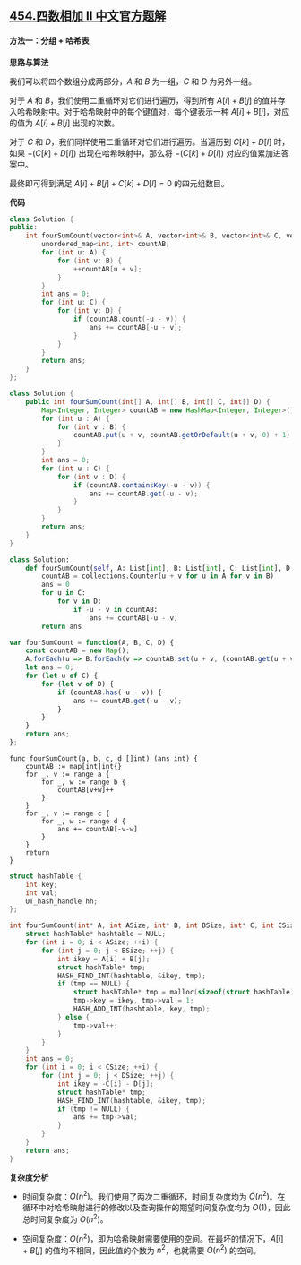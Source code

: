 ## [454.四数相加 II 中文官方题解](https://leetcode.cn/problems/4sum-ii/solutions/100000/si-shu-xiang-jia-ii-by-leetcode-solution)

#### 方法一：分组 + 哈希表

**思路与算法**

我们可以将四个数组分成两部分，$A$ 和 $B$ 为一组，$C$ 和 $D$ 为另外一组。

对于 $A$ 和 $B$，我们使用二重循环对它们进行遍历，得到所有 $A[i]+B[j]$ 的值并存入哈希映射中。对于哈希映射中的每个键值对，每个键表示一种 $A[i]+B[j]$，对应的值为 $A[i]+B[j]$ 出现的次数。

对于 $C$ 和 $D$，我们同样使用二重循环对它们进行遍历。当遍历到 $C[k]+D[l]$ 时，如果 $-(C[k]+D[l])$ 出现在哈希映射中，那么将 $-(C[k]+D[l])$ 对应的值累加进答案中。

最终即可得到满足 $A[i]+B[j]+C[k]+D[l]=0$ 的四元组数目。

**代码**

```C++ [sol1-C++]
class Solution {
public:
    int fourSumCount(vector<int>& A, vector<int>& B, vector<int>& C, vector<int>& D) {
        unordered_map<int, int> countAB;
        for (int u: A) {
            for (int v: B) {
                ++countAB[u + v];
            }
        }
        int ans = 0;
        for (int u: C) {
            for (int v: D) {
                if (countAB.count(-u - v)) {
                    ans += countAB[-u - v];
                }
            }
        }
        return ans;
    }
};
```

```Java [sol1-Java]
class Solution {
    public int fourSumCount(int[] A, int[] B, int[] C, int[] D) {
        Map<Integer, Integer> countAB = new HashMap<Integer, Integer>();
        for (int u : A) {
            for (int v : B) {
                countAB.put(u + v, countAB.getOrDefault(u + v, 0) + 1);
            }
        }
        int ans = 0;
        for (int u : C) {
            for (int v : D) {
                if (countAB.containsKey(-u - v)) {
                    ans += countAB.get(-u - v);
                }
            }
        }
        return ans;
    }
}
```

```Python [sol1-Python3]
class Solution:
    def fourSumCount(self, A: List[int], B: List[int], C: List[int], D: List[int]) -> int:
        countAB = collections.Counter(u + v for u in A for v in B)
        ans = 0
        for u in C:
            for v in D:
                if -u - v in countAB:
                    ans += countAB[-u - v]
        return ans
```

```JavaScript [sol1-JavaScript]
var fourSumCount = function(A, B, C, D) {
    const countAB = new Map();
    A.forEach(u => B.forEach(v => countAB.set(u + v, (countAB.get(u + v) || 0) + 1)));
    let ans = 0; 
    for (let u of C) {
        for (let v of D) {
            if (countAB.has(-u - v)) {
                ans += countAB.get(-u - v);
            }
        }
    }
    return ans;
};
```

```Golang [sol1-Golang]
func fourSumCount(a, b, c, d []int) (ans int) {
    countAB := map[int]int{}
    for _, v := range a {
        for _, w := range b {
            countAB[v+w]++
        }
    }
    for _, v := range c {
        for _, w := range d {
            ans += countAB[-v-w]
        }
    }
    return
}
```

```C [sol1-C]
struct hashTable {
    int key;
    int val;
    UT_hash_handle hh;
};

int fourSumCount(int* A, int ASize, int* B, int BSize, int* C, int CSize, int* D, int DSize) {
    struct hashTable* hashtable = NULL;
    for (int i = 0; i < ASize; ++i) {
        for (int j = 0; j < BSize; ++j) {
            int ikey = A[i] + B[j];
            struct hashTable* tmp;
            HASH_FIND_INT(hashtable, &ikey, tmp);
            if (tmp == NULL) {
                struct hashTable* tmp = malloc(sizeof(struct hashTable));
                tmp->key = ikey, tmp->val = 1;
                HASH_ADD_INT(hashtable, key, tmp);
            } else {
                tmp->val++;
            }
        }
    }
    int ans = 0;
    for (int i = 0; i < CSize; ++i) {
        for (int j = 0; j < DSize; ++j) {
            int ikey = -C[i] - D[j];
            struct hashTable* tmp;
            HASH_FIND_INT(hashtable, &ikey, tmp);
            if (tmp != NULL) {
                ans += tmp->val;
            }
        }
    }
    return ans;
}
```

**复杂度分析**

- 时间复杂度：$O(n^2)$。我们使用了两次二重循环，时间复杂度均为 $O(n^2)$。在循环中对哈希映射进行的修改以及查询操作的期望时间复杂度均为 $O(1)$，因此总时间复杂度为 $O(n^2)$。

- 空间复杂度：$O(n^2)$，即为哈希映射需要使用的空间。在最坏的情况下，$A[i]+B[j]$ 的值均不相同，因此值的个数为 $n^2$，也就需要 $O(n^2)$ 的空间。